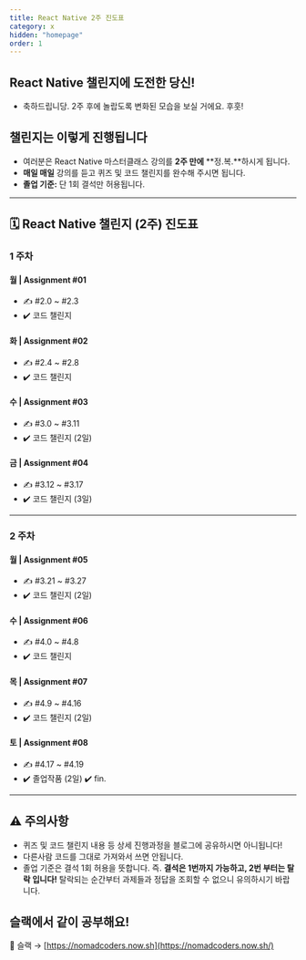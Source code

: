```yaml
---
title: React Native 2주 진도표
category: x
hidden: "homepage"
order: 1
---
```


## React Native 챌린지에 도전한 당신!

- 축하드립니당. 2주 후에 놀랍도록 변화된 모습을 보실 거에요. 후훗!

## 챌린지는 이렇게 진행됩니다

- 여러분은 React Native 마스터클래스 강의를 **2주 만에** **정.복.**하시게 됩니다. 
- **매일 매일** 강의를 듣고 퀴즈 및 코드 챌린지를 완수해 주시면 됩니다.
- **졸업 기준:** 단 1회 결석만 허용됩니다.

---

## 🗓 React Native 챌린지 (2주) 진도표

### **1 주차**

#### **월 | Assignment #01**

- ✍️ #2.0 ~ #2.3
- ✔️ 코드 챌린지

#### **화 | Assignment #02**

- ✍️ #2.4 ~ #2.8
- ✔️ 코드 챌린지

#### **수 | Assignment #03**

- ✍️ #3.0 ~ #3.11
- ✔️ 코드 챌린지 (2일)

#### **금 | Assignment #04**

- ✍️ #3.12 ~ #3.17
- ✔️ 코드 챌린지 (3일)

---

### **2 주차**

#### **월 | Assignment #05**

- ✍️ #3.21 ~ #3.27
- ✔️ 코드 챌린지 (2일)

#### **수 | Assignment #06**

- ✍️ #4.0 ~ #4.8
- ✔️ 코드 챌린지

#### **목 | Assignment #07**

- ✍️ #4.9 ~ #4.16
- ✔️ 코드 챌린지 (2일)

#### **토 | Assignment #08**

- ✍️ #4.17 ~ #4.19
- ✔️ 졸업작품 (2일) ✔️ fin.

---

## ⚠️ 주의사항

- 퀴즈 및 코드 챌린지 내용 등 상세 진행과정을 블로그에 공유하시면 아니됩니다!
- 다른사람 코드를 그대로 가져와서 쓰면 안됩니다.
- 졸업 기준은 결석 1회 허용을 뜻합니다. 즉. **결석은 1번까지 가능하고, 2번 부터는 탈락 입니다!** 탈락되는 순간부터 과제들과 정답을 조회할 수 없으니 유의하시기 바랍니다.

## 슬랙에서 같이 공부해요!

🎈 슬랙 → [https://nomadcoders.now.sh](https://nomadcoders.now.sh/)
